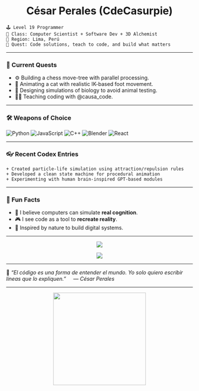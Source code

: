 <h1 align="center">
  César Perales (CdeCasurpie)  
</h1>

``🕹️ Level 19 Programmer``  
``💾 Class: Computer Scientist + Software Dev + 3D Alchemist``  
``📍 Region: Lima, Perú``  
``🎯 Quest: Code solutions, teach to code, and build what matters``  

---

### 🧩 Current Quests
- ⚙️ Building a chess move-tree with parallel processing.
- 🐾 Animating a cat with realistic IK-based foot movement.
- 🧪 Designing simulations of biology to avoid animal testing.
- 👨‍🏫 Teaching coding with @causa_code.

---

### 🛠️ Weapons of Choice
![Python](https://img.shields.io/badge/-Python-000?style=for-the-badge&logo=python&logoColor=FFD43B)
![JavaScript](https://img.shields.io/badge/-JavaScript-000?style=for-the-badge&logo=javascript)
![C++](https://img.shields.io/badge/-C++-000?style=for-the-badge&logo=c%2B%2B&logoColor=00599C)
![Blender](https://img.shields.io/badge/-Blender-000?style=for-the-badge&logo=blender)
![React](https://img.shields.io/badge/-React-000?style=for-the-badge&logo=react)

---

### 👓 Recent Codex Entries
```
+ Created particle-life simulation using attraction/repulsion rules
+ Developed a clean state machine for procedural animation
+ Experimenting with human brain-inspired GPT-based modules
````

---

### 🔮 Fun Facts

* 🧠 I believe computers can simulate **real cognition**.
* 🎮 I see code as a tool to **recreate reality**.
* 🌱 Inspired by nature to build digital systems.

---


<p align="center">
  <img src="https://github-readme-stats.vercel.app/api?username=CdeCasurpie&show_icons=true&theme=radical&hide_title=true" />
</p>

<p align="center">
  <img src="https://github-readme-streak-stats.herokuapp.com/?user=CdeCasurpie&theme=radical" />
</p>

---

📝 *“El código es una forma de entender el mundo. Yo solo quiero escribir líneas que lo expliquen.”*
    — *César Perales*

---

<p align="center">
  <img src="https://user-images.githubusercontent.com/81573564/204081501-4c0d1343-11e2-4ec2-81a9-42f1455f9b7e.gif" width="250"/>
</p>
